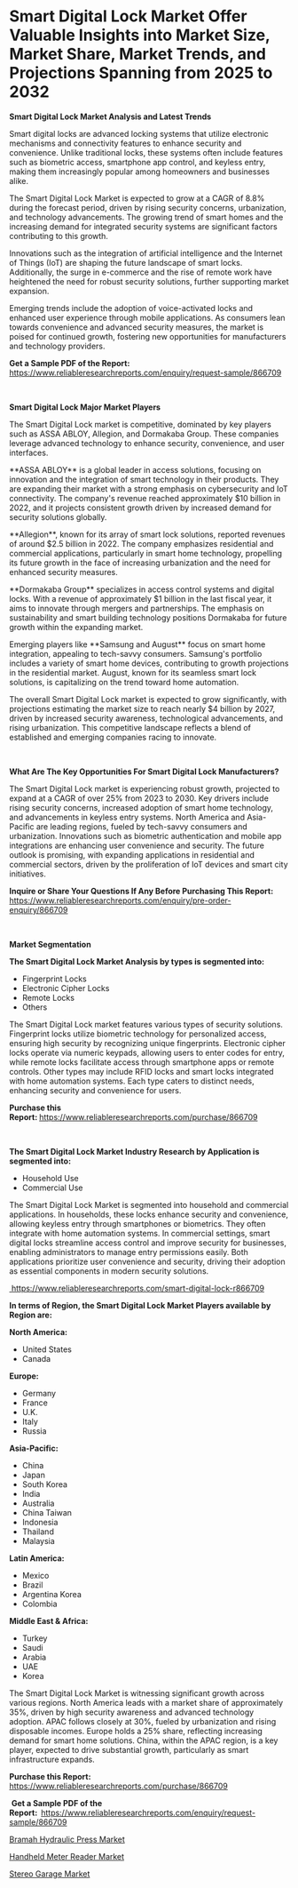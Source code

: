 <p><h1>Smart Digital Lock Market Offer Valuable Insights into Market Size, Market Share, Market Trends, and Projections Spanning from 2025 to 2032</h1></p><p><strong>Smart Digital Lock Market Analysis and Latest Trends</strong></p>
<p><p>Smart digital locks are advanced locking systems that utilize electronic mechanisms and connectivity features to enhance security and convenience. Unlike traditional locks, these systems often include features such as biometric access, smartphone app control, and keyless entry, making them increasingly popular among homeowners and businesses alike. </p><p>The Smart Digital Lock Market is expected to grow at a CAGR of 8.8% during the forecast period, driven by rising security concerns, urbanization, and technology advancements. The growing trend of smart homes and the increasing demand for integrated security systems are significant factors contributing to this growth. </p><p>Innovations such as the integration of artificial intelligence and the Internet of Things (IoT) are shaping the future landscape of smart locks. Additionally, the surge in e-commerce and the rise of remote work have heightened the need for robust security solutions, further supporting market expansion. </p><p>Emerging trends include the adoption of voice-activated locks and enhanced user experience through mobile applications. As consumers lean towards convenience and advanced security measures, the market is poised for continued growth, fostering new opportunities for manufacturers and technology providers.</p></p>
<p><strong>Get a Sample PDF of the Report:&nbsp;</strong> <a href="https://www.reliableresearchreports.com/enquiry/request-sample/866709?utm_campaign=16&utm_medium=2&utm_source=Github&utm_content=ia&utm_term=10042025&utm_id=smart-digital-lock">https://www.reliableresearchreports.com/enquiry/request-sample/866709</a></p>
<p>&nbsp;</p>
<p><strong>Smart Digital Lock Major Market Players</strong></p>
<p><p>The Smart Digital Lock market is competitive, dominated by key players such as ASSA ABLOY, Allegion, and Dormakaba Group. These companies leverage advanced technology to enhance security, convenience, and user interfaces.</p><p>**ASSA ABLOY** is a global leader in access solutions, focusing on innovation and the integration of smart technology in their products. They are expanding their market with a strong emphasis on cybersecurity and IoT connectivity. The company's revenue reached approximately $10 billion in 2022, and it projects consistent growth driven by increased demand for security solutions globally.</p><p>**Allegion**, known for its array of smart lock solutions, reported revenues of around $2.5 billion in 2022. The company emphasizes residential and commercial applications, particularly in smart home technology, propelling its future growth in the face of increasing urbanization and the need for enhanced security measures.</p><p>**Dormakaba Group** specializes in access control systems and digital locks. With a revenue of approximately $1 billion in the last fiscal year, it aims to innovate through mergers and partnerships. The emphasis on sustainability and smart building technology positions Dormakaba for future growth within the expanding market.</p><p>Emerging players like **Samsung and August** focus on smart home integration, appealing to tech-savvy consumers. Samsung's portfolio includes a variety of smart home devices, contributing to growth projections in the residential market. August, known for its seamless smart lock solutions, is capitalizing on the trend toward home automation.</p><p>The overall Smart Digital Lock market is expected to grow significantly, with projections estimating the market size to reach nearly $4 billion by 2027, driven by increased security awareness, technological advancements, and rising urbanization. This competitive landscape reflects a blend of established and emerging companies racing to innovate.</p></p>
<p>&nbsp;</p>
<p><strong>What Are The Key Opportunities For Smart Digital Lock Manufacturers?</strong></p>
<p><p>The Smart Digital Lock market is experiencing robust growth, projected to expand at a CAGR of over 25% from 2023 to 2030. Key drivers include rising security concerns, increased adoption of smart home technology, and advancements in keyless entry systems. North America and Asia-Pacific are leading regions, fueled by tech-savvy consumers and urbanization. Innovations such as biometric authentication and mobile app integrations are enhancing user convenience and security. The future outlook is promising, with expanding applications in residential and commercial sectors, driven by the proliferation of IoT devices and smart city initiatives.</p></p>
<p><strong>Inquire or Share Your Questions If Any Before Purchasing This Report:</strong> <a href="https://www.reliableresearchreports.com/enquiry/pre-order-enquiry/866709?utm_campaign=16&utm_medium=2&utm_source=Github&utm_content=ia&utm_term=10042025&utm_id=smart-digital-lock">https://www.reliableresearchreports.com/enquiry/pre-order-enquiry/866709</a></p>
<p>&nbsp;</p>
<p><strong>Market Segmentation</strong></p>
<p><strong>The Smart Digital Lock Market Analysis by types is segmented into:</strong></p>
<p><ul><li>Fingerprint Locks</li><li>Electronic Cipher Locks</li><li>Remote Locks</li><li>Others</li></ul></p>
<p><p>The Smart Digital Lock market features various types of security solutions. Fingerprint locks utilize biometric technology for personalized access, ensuring high security by recognizing unique fingerprints. Electronic cipher locks operate via numeric keypads, allowing users to enter codes for entry, while remote locks facilitate access through smartphone apps or remote controls. Other types may include RFID locks and smart locks integrated with home automation systems. Each type caters to distinct needs, enhancing security and convenience for users.</p></p>
<p><strong>Purchase this Report:&nbsp;</strong><a href="https://www.reliableresearchreports.com/purchase/866709?utm_campaign=16&utm_medium=2&utm_source=Github&utm_content=ia&utm_term=10042025&utm_id=smart-digital-lock">https://www.reliableresearchreports.com/purchase/866709</a></p>
<p>&nbsp;</p>
<p><strong>The Smart Digital Lock Market Industry Research by Application is segmented into:</strong></p>
<p><ul><li>Household Use</li><li>Commercial Use</li></ul></p>
<p><p>The Smart Digital Lock Market is segmented into household and commercial applications. In households, these locks enhance security and convenience, allowing keyless entry through smartphones or biometrics. They often integrate with home automation systems. In commercial settings, smart digital locks streamline access control and improve security for businesses, enabling administrators to manage entry permissions easily. Both applications prioritize user convenience and security, driving their adoption as essential components in modern security solutions.</p></p>
<p><a href="https://www.reliableresearchreports.com/smart-digital-lock-r866709?utm_campaign=16&utm_medium=2&utm_source=Github&utm_content=ia&utm_term=10042025&utm_id=smart-digital-lock">&nbsp;https://www.reliableresearchreports.com/smart-digital-lock-r866709</a></p>
<p><strong>In terms of Region, the Smart Digital Lock Market Players available by Region are:</strong></p>
<p>
    <p> <strong> North America: </strong>
        <ul>
            <li>United States</li>
            <li>Canada</li>
        </ul>
        </p> 
    <p> <strong> Europe: </strong>
        <ul>
            <li>Germany</li>
            <li>France</li>
            <li>U.K.</li>
            <li>Italy</li>
            <li>Russia</li>
        </ul>
        </p> 
    <p> <strong> Asia-Pacific: </strong>
        <ul>
            <li>China</li>
            <li>Japan</li>
            <li>South Korea</li>
            <li>India</li>
            <li>Australia</li>
            <li>China Taiwan</li>
            <li>Indonesia</li>
            <li>Thailand</li>
            <li>Malaysia</li>
        </ul>
        </p> 
    <p> <strong> Latin America: </strong>
        <ul>
            <li>Mexico</li>
            <li>Brazil</li>
            <li>Argentina Korea</li>
            <li>Colombia</li>
        </ul>
        </p> 
    <p> <strong> Middle East & Africa: </strong>
        <ul>
            <li>Turkey</li>
            <li>Saudi</li>
            <li>Arabia</li>
            <li>UAE</li>
            <li>Korea</li>
        </ul>
    </p>
    </p>
<p><p>The Smart Digital Lock Market is witnessing significant growth across various regions. North America leads with a market share of approximately 35%, driven by high security awareness and advanced technology adoption. APAC follows closely at 30%, fueled by urbanization and rising disposable incomes. Europe holds a 25% share, reflecting increasing demand for smart home solutions. China, within the APAC region, is a key player, expected to drive substantial growth, particularly as smart infrastructure expands.</p></p>
<p><strong>Purchase this Report: </strong><a href="https://www.reliableresearchreports.com/purchase/866709?utm_campaign=16&utm_medium=2&utm_source=Github&utm_content=ia&utm_term=10042025&utm_id=smart-digital-lock">https://www.reliableresearchreports.com/purchase/866709</a></p>
<p>&nbsp;<strong>Get a Sample PDF of the Report:&nbsp;&nbsp;</strong><a href="https://www.reliableresearchreports.com/enquiry/request-sample/866709?utm_campaign=16&utm_medium=2&utm_source=Github&utm_content=ia&utm_term=10042025&utm_id=smart-digital-lock">https://www.reliableresearchreports.com/enquiry/request-sample/866709</a></p>
<p><strong></strong></p>
<p><p><a href="https://github.com/direepittr/Market-Research-Report-List-1/blob/main/bramah-hydraulic-press-market.md?utm_campaign=16&utm_medium=2&utm_source=Github&utm_content=ia&utm_term=10042025&utm_id=smart-digital-lock">Bramah Hydraulic Press Market</a></p><p><a href="https://github.com/pllahoithana9/Market-Research-Report-List-1/blob/main/handheld-meter-reader-market.md?utm_campaign=16&utm_medium=2&utm_source=Github&utm_content=ia&utm_term=10042025&utm_id=smart-digital-lock">Handheld Meter Reader Market</a></p><p><a href="https://github.com/houltngake/Market-Research-Report-List-1/blob/main/stereo-garage-market.md?utm_campaign=16&utm_medium=2&utm_source=Github&utm_content=ia&utm_term=10042025&utm_id=smart-digital-lock">Stereo Garage Market</a></p></p>